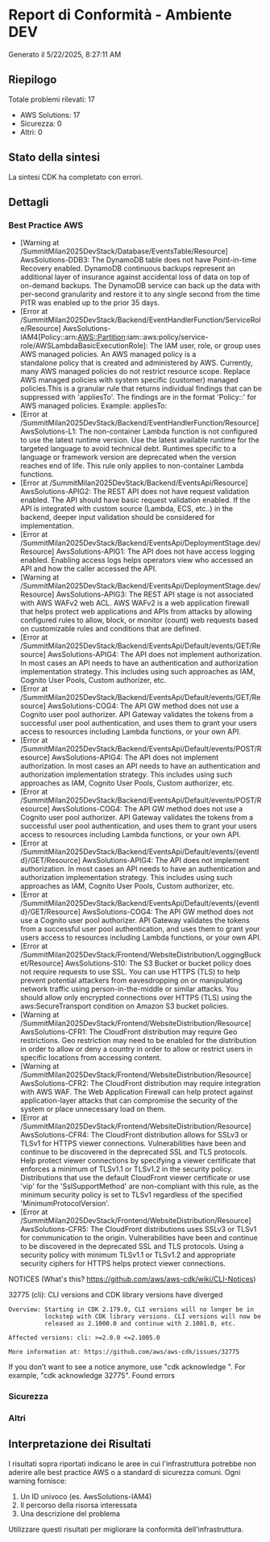 # Report di Conformità - Ambiente DEV

Generato il 5/22/2025, 8:27:11 AM

## Riepilogo

Totale problemi rilevati: 17
- AWS Solutions: 17
- Sicurezza: 0
- Altri: 0

## Stato della sintesi

La sintesi CDK ha completato con errori.

## Dettagli

### Best Practice AWS
- [Warning at /SummitMilan2025DevStack/Database/EventsTable/Resource] AwsSolutions-DDB3: The DynamoDB table does not have Point-in-time Recovery enabled. DynamoDB continuous backups represent an additional layer of insurance against accidental loss of data on top of on-demand backups. The DynamoDB service can back up the data with per-second granularity and restore it to any single second from the time PITR was enabled up to the prior 35 days.
- [Error at /SummitMilan2025DevStack/Backend/EventHandlerFunction/ServiceRole/Resource] AwsSolutions-IAM4[Policy::arn:<AWS::Partition>:iam::aws:policy/service-role/AWSLambdaBasicExecutionRole]: The IAM user, role, or group uses AWS managed policies. An AWS managed policy is a standalone policy that is created and administered by AWS. Currently, many AWS managed policies do not restrict resource scope. Replace AWS managed policies with system specific (customer) managed policies.This is a granular rule that returns individual findings that can be suppressed with 'appliesTo'. The findings are in the format 'Policy::<policy>' for AWS managed policies. Example: appliesTo:
- [Error at /SummitMilan2025DevStack/Backend/EventHandlerFunction/Resource] AwsSolutions-L1: The non-container Lambda function is not configured to use the latest runtime version. Use the latest available runtime for the targeted language to avoid technical debt. Runtimes specific to a language or framework version are deprecated when the version reaches end of life. This rule only applies to non-container Lambda functions.
- [Error at /SummitMilan2025DevStack/Backend/EventsApi/Resource] AwsSolutions-APIG2: The REST API does not have request validation enabled. The API should have basic request validation enabled. If the API is integrated with custom source (Lambda, ECS, etc..) in the backend, deeper input validation should be considered for implementation.
- [Error at /SummitMilan2025DevStack/Backend/EventsApi/DeploymentStage.dev/Resource] AwsSolutions-APIG1: The API does not have access logging enabled. Enabling access logs helps operators view who accessed an API and how the caller accessed the API.
- [Warning at /SummitMilan2025DevStack/Backend/EventsApi/DeploymentStage.dev/Resource] AwsSolutions-APIG3: The REST API stage is not associated with AWS WAFv2 web ACL. AWS WAFv2 is a web application firewall that helps protect web applications and APIs from attacks by allowing configured rules to allow, block, or monitor (count) web requests based on customizable rules and conditions that are defined.
- [Error at /SummitMilan2025DevStack/Backend/EventsApi/Default/events/GET/Resource] AwsSolutions-APIG4: The API does not implement authorization. In most cases an API needs to have an authentication and authorization implementation strategy. This includes using such approaches as IAM, Cognito User Pools, Custom authorizer, etc.
- [Error at /SummitMilan2025DevStack/Backend/EventsApi/Default/events/GET/Resource] AwsSolutions-COG4: The API GW method does not use a Cognito user pool authorizer. API Gateway validates the tokens from a successful user pool authentication, and uses them to grant your users access to resources including Lambda functions, or your own API.
- [Error at /SummitMilan2025DevStack/Backend/EventsApi/Default/events/POST/Resource] AwsSolutions-APIG4: The API does not implement authorization. In most cases an API needs to have an authentication and authorization implementation strategy. This includes using such approaches as IAM, Cognito User Pools, Custom authorizer, etc.
- [Error at /SummitMilan2025DevStack/Backend/EventsApi/Default/events/POST/Resource] AwsSolutions-COG4: The API GW method does not use a Cognito user pool authorizer. API Gateway validates the tokens from a successful user pool authentication, and uses them to grant your users access to resources including Lambda functions, or your own API.
- [Error at /SummitMilan2025DevStack/Backend/EventsApi/Default/events/{eventId}/GET/Resource] AwsSolutions-APIG4: The API does not implement authorization. In most cases an API needs to have an authentication and authorization implementation strategy. This includes using such approaches as IAM, Cognito User Pools, Custom authorizer, etc.
- [Error at /SummitMilan2025DevStack/Backend/EventsApi/Default/events/{eventId}/GET/Resource] AwsSolutions-COG4: The API GW method does not use a Cognito user pool authorizer. API Gateway validates the tokens from a successful user pool authentication, and uses them to grant your users access to resources including Lambda functions, or your own API.
- [Error at /SummitMilan2025DevStack/Frontend/WebsiteDistribution/LoggingBucket/Resource] AwsSolutions-S10: The S3 Bucket or bucket policy does not require requests to use SSL. You can use HTTPS (TLS) to help prevent potential attackers from eavesdropping on or manipulating network traffic using person-in-the-middle or similar attacks. You should allow only encrypted connections over HTTPS (TLS) using the aws:SecureTransport condition on Amazon S3 bucket policies.
- [Warning at /SummitMilan2025DevStack/Frontend/WebsiteDistribution/Resource] AwsSolutions-CFR1: The CloudFront distribution may require Geo restrictions. Geo restriction may need to be enabled for the distribution in order to allow or deny a country in order to allow or restrict users in specific locations from accessing content.
- [Warning at /SummitMilan2025DevStack/Frontend/WebsiteDistribution/Resource] AwsSolutions-CFR2: The CloudFront distribution may require integration with AWS WAF. The Web Application Firewall can help protect against application-layer attacks that can compromise the security of the system or place unnecessary load on them.
- [Error at /SummitMilan2025DevStack/Frontend/WebsiteDistribution/Resource] AwsSolutions-CFR4: The CloudFront distribution allows for SSLv3 or TLSv1 for HTTPS viewer connections. Vulnerabilities have been and continue to be discovered in the deprecated SSL and TLS protocols. Help protect viewer connections by specifying a viewer certificate that enforces a minimum of TLSv1.1 or TLSv1.2 in the security policy. Distributions that use the default CloudFront viewer certificate or use 'vip' for the 'SslSupportMethod' are non-compliant with this rule, as the minimum security policy is set to TLSv1 regardless of the specified 'MinimumProtocolVersion'.
- [Error at /SummitMilan2025DevStack/Frontend/WebsiteDistribution/Resource] AwsSolutions-CFR5: The CloudFront distributions uses SSLv3 or TLSv1 for communication to the origin. Vulnerabilities have been and continue to be discovered in the deprecated SSL and TLS protocols. Using a security policy with minimum TLSv1.1 or TLSv1.2 and appropriate security ciphers for HTTPS helps protect viewer connections.


NOTICES         (What's this? https://github.com/aws/aws-cdk/wiki/CLI-Notices)

32775	(cli): CLI versions and CDK library versions have diverged

	Overview: Starting in CDK 2.179.0, CLI versions will no longer be in
	          lockstep with CDK library versions. CLI versions will now be
	          released as 2.1000.0 and continue with 2.1001.0, etc.

	Affected versions: cli: >=2.0.0 <=2.1005.0

	More information at: https://github.com/aws/aws-cdk/issues/32775


If you don’t want to see a notice anymore, use "cdk acknowledge <id>". For example, "cdk acknowledge 32775".
Found errors

### Sicurezza

### Altri

## Interpretazione dei Risultati

I risultati sopra riportati indicano le aree in cui l'infrastruttura potrebbe non aderire alle best practice AWS o a standard di sicurezza comuni. Ogni warning fornisce:
1. Un ID univoco (es. AwsSolutions-IAM4)
2. Il percorso della risorsa interessata
3. Una descrizione del problema

Utilizzare questi risultati per migliorare la conformità dell'infrastruttura.